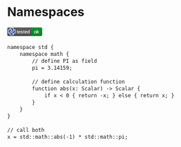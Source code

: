 # Namespaces

[![test](.test/namespaces_example.png)](.test/namespaces_example.log)

```µcad,namespaces_example
namespace std {
    namespace math {
        // define PI as field
        pi = 3.14159;

        // define calculation function
        function abs(x: Scalar) -> Scalar {
            if x < 0 { return -x; } else { return x; }
        }
    }
}

// call both
x = std::math::abs(-1) * std::math::pi;
```
